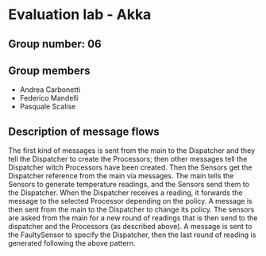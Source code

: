 # Evaluation lab - Akka

## Group number: 06

## Group members

- Andrea Carbonetti
- Federico Mandelli
- Pasquale Scalise

## Description of message flows

The first kind of messages is sent from the main to the Dispatcher and they tell the Dispatcher to create the Processors; then other messages tell the Dispatcher witch Processors have been created. Then the Sensors get the Dispatcher reference from the main via messages. The main tells the Sensors to generate temperature readings, and the Sensors send them to the Dispatcher. When the Dispatcher receives a reading, it forwards the message to the selected Processor depending on the policy. A message is then sent from the main to the Dispatcher to change its policy. The sensors are asked from the main for a new round of readings that is then send to the dispatcher and the Processors (as described above). A message is sent to the FaultySensor to specify the Dispatcher, then the last round of reading is generated following the above pattern.
